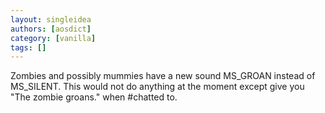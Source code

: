 ```yaml
---
layout: singleidea
authors: [aosdict]
category: [vanilla]
tags: []
---
```

Zombies and possibly mummies have a new sound MS_GROAN instead of MS_SILENT. This would not do anything at the moment except give you "The zombie groans." when #chatted to.
